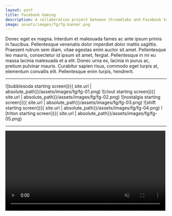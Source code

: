 ```yaml
---
layout: post
title: Facebook Gaming
description: A collaboration project between Streamlabs and Facebook to bring SLOBS integration into Facebook Gaming
image: assets/images/fg/fg-banner.png
---
```


Donec eget ex magna. Interdum et malesuada fames ac ante ipsum primis in faucibus. Pellentesque venenatis dolor imperdiet dolor mattis sagittis. 
Praesent rutrum sem diam, vitae egestas enim auctor sit amet. Pellentesque leo mauris, consectetur id ipsum sit amet, fergiat. 
Pellentesque in mi eu massa lacinia malesuada et a elit. Donec urna ex, lacinia in purus ac, pretium pulvinar mauris. 
Curabitur sapien risus, commodo eget turpis at, elementum convallis elit. Pellentesque enim turpis, hendrerit.

___

![bubblesoda starting screen]({{ site.url | absolute_path}}/assets/images/fg/fg-01.png)
![clout starting screen]({{ site.url | absolute_path}}/assets/images/fg/fg-02.png)
![nostalgia starting screen]({{ site.url | absolute_path}}/assets/images/fg/fg-03.png)
![shift starting screen]({{ site.url | absolute_path}}/assets/images/fg/fg-04.png)
![triton starting screen]({{ site.url | absolute_path}}/assets/images/fg/fg-05.png)

***

<video id="vid" width="500" controls autoplay muted>
  <source src="/assets/images/fg/fg-01-alert.webm" type="video/webm">
  <source src="/assets/images/fg/fg-01-alert.ogg" type="video/ogg">
Your browser does not support the video tag.
</video>

<script>
    document.getElementById('vid').play();
</script>